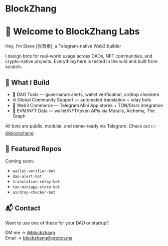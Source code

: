 # BlockZhang

# 👋 Welcome to BlockZhang Labs

Hey, I’m Steve [张哲泰], a Telegram-native Web3 builder

I design bots for real-world usage across DAOs, NFT communities, and crypto-native projects. Everything here is tested in the wild and built from scratch.

## 🔧 What I Build
- 🧠 DAO Tools — governance alerts, wallet verification, airdrop checkers
- 🌐 Global Community Support — automated translation + relay bots
- 💸 Web3 Commerce — Telegram Mini App stores + TON/Stars integration
- 🔗 EVM/NFT Data — wallet/NFT/token APIs via Moralis, Alchemy, The Graph

All bots are public, modular, and demo-ready via Telegram.
Check out 👉 [@blockzhang](https://t.me/blockzhang)

## 📌 Featured Repos
Coming soon:
- `wallet-verifier-bot`
- `dao-alert-bot`
- `translation-relay-bot`
- `ton-miniapp-store-bot`
- `airdrop-checker-bot`

## 📬 Contact
Want to use one of these for your DAO or startup?

DM me → [@blockzhang](https://t.me/blockzhang)  
Email → blockzhang@proton.me
